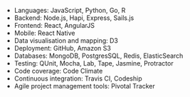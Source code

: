 + Languages: JavaScript, Python, Go, R
+ Backend: Node.js, Hapi, Express, Sails.js
+ Frontend: React, AngularJS
+ Mobile: React Native
+ Data visualisation and mapping: D3
+ Deployment: GitHub, Amazon S3
+ Databases: MongoDB, PostgresSQL, Redis, ElasticSearch
+ Testing: QUnit, Mocha, Lab, Tape, Jasmine, Protractor
+ Code coverage: Code Climate
+ Continuous integration: Travis CI, Codeship
+ Agile project management tools: Pivotal Tracker
